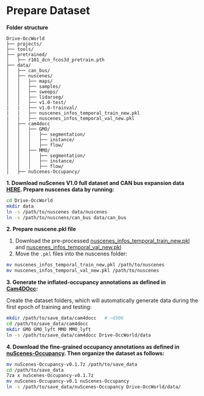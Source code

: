 # Prepare Dataset

**Folder structure**
```
Drive-OccWorld
├── projects/
├── tools/
├── pretrained/
│   ├── r101_dcn_fcos3d_pretrain.pth
├── data/
│   ├── can_bus/
│   ├── nuscenes/
│   │   ├── maps/
│   │   ├── samples/
│   │   ├── sweeps/
│   │   ├── lidarseg/
│   │   ├── v1.0-test/
|   |   ├── v1.0-trainval/
|   |   ├── nuscenes_infos_temporal_train_new.pkl
|   |   ├── nuscenes_infos_temporal_val_new.pkl
│   ├── cam4docc
│   │   ├── GMO/
│   │   │   ├── segmentation/
│   │   │   ├── instance/
│   │   │   ├── flow/
│   │   ├── MMO/
│   │   │   ├── segmentation/
│   │   │   ├── instance/
│   │   │   ├── flow/
│   ├── nuScenes-Occupancy/
```

**1. Download nuScenes V1.0 full dataset and CAN bus expansion data [HERE](https://www.nuscenes.org/download). Prepare nuscenes data by running:**
```bash
cd Drive-OccWorld
mkdir data
ln -s /path/to/nuscenes data/nuscenes
ln -s /path/to/nuscnens/can_bus data/can_bus
```

**2. Prepare nuscene.pkl file**
1) Download the pre-processed [nuscenes_infos_temporal_train_new.pkl](https://drive.google.com/file/d/1rjyqgJAnjg4Iq1MSussm5yhKDPVIlIxe/view?usp=sharing) and [nuscenes_infos_temporal_val_new.pkl](https://drive.google.com/file/d/1UsIaoX6uw2am9FWJBRA5cR40hl8AcL7p/view?usp=sharing)
2) Move the ```.pkl``` files into the nuscenes folder:
```bash
mv nuscenes_infos_temporal_train_new.pkl /path/to/nuscenes
mv nuscenes_infos_temporal_val_new.pkl /path/to/nuscenes
```

**3. Generate the inflated-occupancy annotations as defined in [Cam4DOcc](https://github.com/haomo-ai/Cam4DOcc):**

Create the dataset folders, which will automatically generate data during the first epoch of training and testing:
```bash
mkdir /path/to/save_data/cam4docc   # ~650G
cd /path/to/save_data/cam4docc
mkdir GMO GMO_lyft MMO MMO_lyft
ln -s /path/to/save_data/cam4docc Drive-OccWorld/data
```

**4. Download the fine-grained occupancy annotations as defined in [nuScenes-Occupancy](https://github.com/JeffWang987/OpenOccupancy/blob/main/docs/prepare_data.md). Then organize the dataset as follows:**
```bash
mv nuScenes-Occupancy-v0.1.7z /path/to/save_data
cd /path/to/save_data
7za x nuScenes-Occupancy-v0.1.7z
mv nuScenes-Occupancy-v0.1 nuScenes-Occupancy
ln -s /path/to/save_data/nuScenes-Occupancy Drive-OccWorld/data/
```